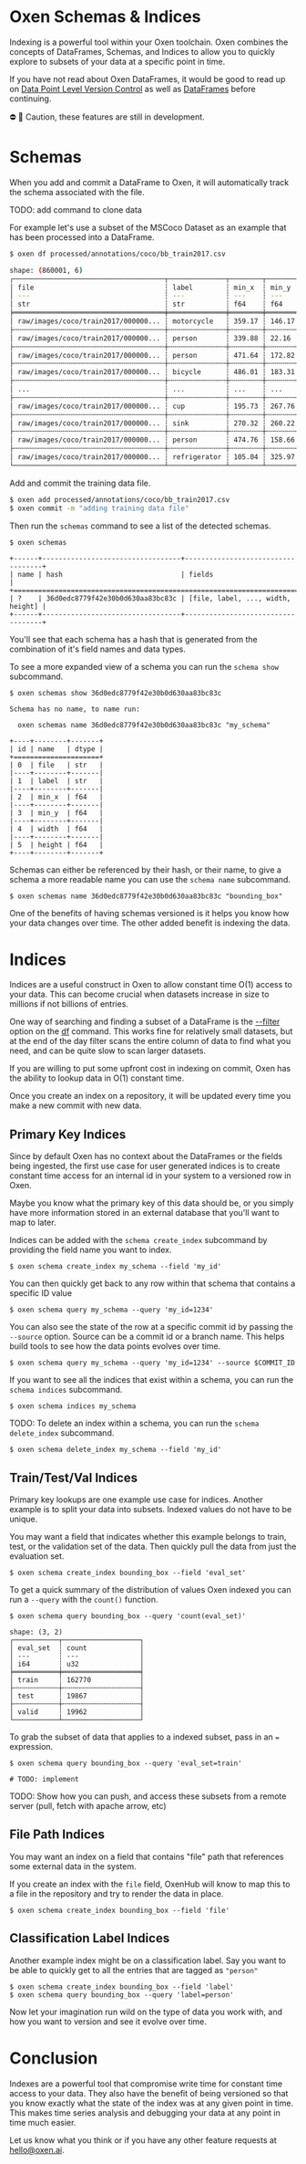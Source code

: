 # Oxen Schemas & Indices

Indexing is a powerful tool within your Oxen toolchain. Oxen combines the concepts of DataFrames, Schemas, and Indices to allow you to quickly explore to subsets of your data at a specific point in time.

If you have not read about Oxen DataFrames, it would be good to read up on [Data Point Level Version Control](DataPointLevelVersionControl.md) as well as [DataFrames](DataFrames.md) before continuing.

⛔️ 👷 Caution, these features are still in development.

# Schemas

When you add and commit a DataFrame to Oxen, it will automatically track the schema associated with the file.

TODO: add command to clone data

For example let's use a subset of the MSCoco Dataset as an example that has been processed into a DataFrame.

```bash
$ oxen df processed/annotations/coco/bb_train2017.csv

shape: (860001, 6)
┌─────────────────────────────────────┬──────────────┬────────┬────────┬────────┬────────┐
│ file                                ┆ label        ┆ min_x  ┆ min_y  ┆ width  ┆ height │
│ ---                                 ┆ ---          ┆ ---    ┆ ---    ┆ ---    ┆ ---    │
│ str                                 ┆ str          ┆ f64    ┆ f64    ┆ f64    ┆ f64    │
╞═════════════════════════════════════╪══════════════╪════════╪════════╪════════╪════════╡
│ raw/images/coco/train2017/000000... ┆ motorcycle   ┆ 359.17 ┆ 146.17 ┆ 112.45 ┆ 213.57 │
├╌╌╌╌╌╌╌╌╌╌╌╌╌╌╌╌╌╌╌╌╌╌╌╌╌╌╌╌╌╌╌╌╌╌╌╌╌┼╌╌╌╌╌╌╌╌╌╌╌╌╌╌┼╌╌╌╌╌╌╌╌┼╌╌╌╌╌╌╌╌┼╌╌╌╌╌╌╌╌┼╌╌╌╌╌╌╌╌┤
│ raw/images/coco/train2017/000000... ┆ person       ┆ 339.88 ┆ 22.16  ┆ 153.88 ┆ 300.73 │
├╌╌╌╌╌╌╌╌╌╌╌╌╌╌╌╌╌╌╌╌╌╌╌╌╌╌╌╌╌╌╌╌╌╌╌╌╌┼╌╌╌╌╌╌╌╌╌╌╌╌╌╌┼╌╌╌╌╌╌╌╌┼╌╌╌╌╌╌╌╌┼╌╌╌╌╌╌╌╌┼╌╌╌╌╌╌╌╌┤
│ raw/images/coco/train2017/000000... ┆ person       ┆ 471.64 ┆ 172.82 ┆ 35.92  ┆ 48.1   │
├╌╌╌╌╌╌╌╌╌╌╌╌╌╌╌╌╌╌╌╌╌╌╌╌╌╌╌╌╌╌╌╌╌╌╌╌╌┼╌╌╌╌╌╌╌╌╌╌╌╌╌╌┼╌╌╌╌╌╌╌╌┼╌╌╌╌╌╌╌╌┼╌╌╌╌╌╌╌╌┼╌╌╌╌╌╌╌╌┤
│ raw/images/coco/train2017/000000... ┆ bicycle      ┆ 486.01 ┆ 183.31 ┆ 30.63  ┆ 34.98  │
├╌╌╌╌╌╌╌╌╌╌╌╌╌╌╌╌╌╌╌╌╌╌╌╌╌╌╌╌╌╌╌╌╌╌╌╌╌┼╌╌╌╌╌╌╌╌╌╌╌╌╌╌┼╌╌╌╌╌╌╌╌┼╌╌╌╌╌╌╌╌┼╌╌╌╌╌╌╌╌┼╌╌╌╌╌╌╌╌┤
│ ...                                 ┆ ...          ┆ ...    ┆ ...    ┆ ...    ┆ ...    │
├╌╌╌╌╌╌╌╌╌╌╌╌╌╌╌╌╌╌╌╌╌╌╌╌╌╌╌╌╌╌╌╌╌╌╌╌╌┼╌╌╌╌╌╌╌╌╌╌╌╌╌╌┼╌╌╌╌╌╌╌╌┼╌╌╌╌╌╌╌╌┼╌╌╌╌╌╌╌╌┼╌╌╌╌╌╌╌╌┤
│ raw/images/coco/train2017/000000... ┆ cup          ┆ 195.73 ┆ 267.76 ┆ 13.14  ┆ 25.15  │
├╌╌╌╌╌╌╌╌╌╌╌╌╌╌╌╌╌╌╌╌╌╌╌╌╌╌╌╌╌╌╌╌╌╌╌╌╌┼╌╌╌╌╌╌╌╌╌╌╌╌╌╌┼╌╌╌╌╌╌╌╌┼╌╌╌╌╌╌╌╌┼╌╌╌╌╌╌╌╌┼╌╌╌╌╌╌╌╌┤
│ raw/images/coco/train2017/000000... ┆ sink         ┆ 270.32 ┆ 260.22 ┆ 114.92 ┆ 67.4   │
├╌╌╌╌╌╌╌╌╌╌╌╌╌╌╌╌╌╌╌╌╌╌╌╌╌╌╌╌╌╌╌╌╌╌╌╌╌┼╌╌╌╌╌╌╌╌╌╌╌╌╌╌┼╌╌╌╌╌╌╌╌┼╌╌╌╌╌╌╌╌┼╌╌╌╌╌╌╌╌┼╌╌╌╌╌╌╌╌┤
│ raw/images/coco/train2017/000000... ┆ person       ┆ 474.76 ┆ 158.66 ┆ 25.24  ┆ 69.33  │
├╌╌╌╌╌╌╌╌╌╌╌╌╌╌╌╌╌╌╌╌╌╌╌╌╌╌╌╌╌╌╌╌╌╌╌╌╌┼╌╌╌╌╌╌╌╌╌╌╌╌╌╌┼╌╌╌╌╌╌╌╌┼╌╌╌╌╌╌╌╌┼╌╌╌╌╌╌╌╌┼╌╌╌╌╌╌╌╌┤
│ raw/images/coco/train2017/000000... ┆ refrigerator ┆ 105.04 ┆ 325.97 ┆ 187.84 ┆ 49.03  │
└─────────────────────────────────────┴──────────────┴────────┴────────┴────────┴────────┘
```

Add and commit the training data file.

```bash
$ oxen add processed/annotations/coco/bb_train2017.csv
$ oxen commit -m "adding training data file"
```

Then run the `schemas` command to see a list of the detected schemas.

```
$ oxen schemas

+------+----------------------------------+-----------------------------------+
| name | hash                             | fields                            |
+=============================================================================+
| ?    | 36d0edc8779f42e30b0d630aa83bc83c | [file, label, ..., width, height] |
+------+----------------------------------+-----------------------------------+
```

You'll see that each schema has a hash that is generated from the combination of it's field names and data types.

To see a more expanded view of a schema you can run the `schema show` subcommand.

```
$ oxen schemas show 36d0edc8779f42e30b0d630aa83bc83c

Schema has no name, to name run:

  oxen schemas name 36d0edc8779f42e30b0d630aa83bc83c "my_schema"

+----+--------+-------+
| id | name   | dtype |
+=====================+
| 0  | file   | str   |
|----+--------+-------|
| 1  | label  | str   |
|----+--------+-------|
| 2  | min_x  | f64   |
|----+--------+-------|
| 3  | min_y  | f64   |
|----+--------+-------|
| 4  | width  | f64   |
|----+--------+-------|
| 5  | height | f64   |
+----+--------+-------+
```

Schemas can either be referenced by their hash, or their name, to give a schema a more readable name you can use the `schema name` subcommand.

```
$ oxen schemas name 36d0edc8779f42e30b0d630aa83bc83c "bounding_box"
```

One of the benefits of having schemas versioned is it helps you know how your data changes over time. The other added benefit is indexing the data.

# Indices

Indices are a useful construct in Oxen to allow constant time O(1) access to your data. This can become crucial when datasets increase in size to millions if not billions of entries.

One way of searching and finding a subset of a DataFrame is the [--filter](DataFrames.md#filter-rows) option on the [df](DataFrames.md) command. This works fine for relatively small datasets, but at the end of the day filter scans the entire column of data to find what you need, and can be quite slow to scan larger datasets.

If you are willing to put some upfront cost in indexing on commit, Oxen has the ability to lookup data in O(1) constant time.

Once you create an index on a repository, it will be updated every time you make a new commit with new data.

## Primary Key Indices

Since by default Oxen has no context about the DataFrames or the fields being ingested, the first use case for user generated indices is to create constant time access for an internal id in your system to a versioned row in Oxen.

Maybe you know what the primary key of this data should be, or you simply have more information stored in an external database that you'll want to map to later.

Indices can be added with the `schema create_index` subcommand by providing the field name you want to index.

```
$ oxen schema create_index my_schema --field 'my_id'
```

You can then quickly get back to any row within that schema that contains a specific ID value

```
$ oxen schema query my_schema --query 'my_id=1234'
```

You can also see the state of the row at a specific commit id by passing the `--source` option. Source can be a commit id or a branch name. This helps build tools to see how the data points evolves over time.

```
$ oxen schema query my_schema --query 'my_id=1234' --source $COMMIT_ID
```

If you want to see all the indices that exist within a schema, you can run the `schema indices` subcommand.

```
$ oxen schema indices my_schema
```

TODO: To delete an index within a schema, you can run the `schema delete_index` subcommand.

```
$ oxen schema delete_index my_schema --field 'my_id'
```


## Train/Test/Val Indices

Primary key lookups are one example use case for indices. Another example is to split your data into subsets. Indexed values do not have to be unique.

You may want a field that indicates whether this example belongs to train, test, or the validation set of the data. Then quickly pull the data from just the evaluation set.

```
$ oxen schema create_index bounding_box --field 'eval_set'
```

To get a quick summary of the distribution of values Oxen indexed you can run a `--query` with the `count()` function.

```
$ oxen schema query bounding_box --query 'count(eval_set)'

shape: (3, 2)
┌───────────┬───────────────────┐
│ eval_set  ┆ count             │
│ ---       ┆ ---               │
│ i64       ┆ u32               │
╞═══════════╪═══════════════════╡
│ train     ┆ 162770            │
├╌╌╌╌╌╌╌╌╌╌╌┼╌╌╌╌╌╌╌╌╌╌╌╌╌╌╌╌╌╌╌┤
│ test      ┆ 19867             │
├╌╌╌╌╌╌╌╌╌╌╌┼╌╌╌╌╌╌╌╌╌╌╌╌╌╌╌╌╌╌╌┤
│ valid     ┆ 19962             │
└───────────┴───────────────────┘
```

To grab the subset of data that applies to a indexed subset, pass in an `=` expression.

```
$ oxen schema query bounding_box --query 'eval_set=train'

# TODO: implement
```


TODO: Show how you can push, and access these subsets from a remote server (pull, fetch with apache arrow, etc)


## File Path Indices

You may want an index on a field that contains "file" path that references some external data in the system.

If you create an index with the `file` field, OxenHub will know to map this to a file in the repository and try to render the data in place.

```
$ oxen schema create_index bounding_box --field 'file'
```

## Classification Label Indices

Another example index might be on a classification label. Say you want to be able to quickly get to all the entries that are tagged as `"person"`

```
$ oxen schema create_index bounding_box --field 'label'
$ oxen schema query bounding_box --query 'label=person'
```

Now let your imagination run wild on the type of data you work with, and how you want to version and see it evolve over time.

# Conclusion

Indexes are a powerful tool that compromise write time for constant time access to your data. They also have the benefit of being versioned so that you know exactly what the state of the index was at any given point in time. This makes time series analysis and debugging your data at any point in time much easier.

Let us know what you think or if you have any other feature requests at hello@oxen.ai.